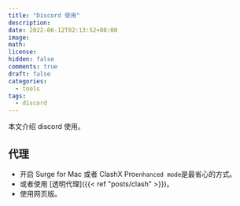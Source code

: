 ```yaml
---
title: "Discord 使用"
description:
date: 2022-06-12T02:13:52+08:00
image:
math:
license:
hidden: false
comments: true
draft: false
categories:
  - tools
tags:
  - discord
---
```


本文介绍 discord 使用。

<!--more-->

## 代理

- 开启 Surge for Mac 或者 ClashX Pro`enhanced mode`是最省心的方式。
- 或者使用 [透明代理]({{< ref "posts/clash" >}})。
- 使用网页版。
